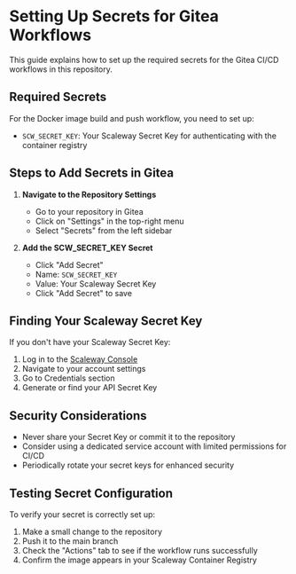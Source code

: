 # Setting Up Secrets for Gitea Workflows

This guide explains how to set up the required secrets for the Gitea CI/CD workflows in this repository.

## Required Secrets

For the Docker image build and push workflow, you need to set up:

- `SCW_SECRET_KEY`: Your Scaleway Secret Key for authenticating with the container registry

## Steps to Add Secrets in Gitea

1. **Navigate to the Repository Settings**
   - Go to your repository in Gitea
   - Click on "Settings" in the top-right menu
   - Select "Secrets" from the left sidebar

2. **Add the SCW_SECRET_KEY Secret**
   - Click "Add Secret"
   - Name: `SCW_SECRET_KEY`
   - Value: Your Scaleway Secret Key
   - Click "Add Secret" to save

## Finding Your Scaleway Secret Key

If you don't have your Scaleway Secret Key:

1. Log in to the [Scaleway Console](https://console.scaleway.com)
2. Navigate to your account settings
3. Go to Credentials section
4. Generate or find your API Secret Key

## Security Considerations

- Never share your Secret Key or commit it to the repository
- Consider using a dedicated service account with limited permissions for CI/CD
- Periodically rotate your secret keys for enhanced security

## Testing Secret Configuration

To verify your secret is correctly set up:

1. Make a small change to the repository
2. Push it to the main branch
3. Check the "Actions" tab to see if the workflow runs successfully
4. Confirm the image appears in your Scaleway Container Registry